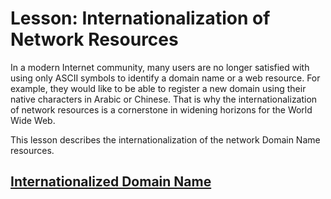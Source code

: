 
# Lesson: Internationalization of Network Resources

In a modern Internet community, many users are no longer satisfied with using only ASCII symbols to identify a domain name or a web resource. For example, they would like to be able to register a new domain using their native characters in Arabic or Chinese. That is why the internationalization of network resources is a cornerstone in widening horizons for the World Wide Web.

This lesson describes the internationalization of the network Domain Name resources.

## [Internationalized Domain Name](idn.html)
